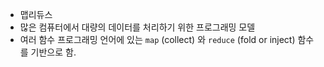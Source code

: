 - 맵리듀스
- 많은 컴퓨터에서 대량의 데이터를 처리하기 위한 프로그래밍 모델
- 여러 함수 프로그래밍 언어에 있는 `map` (collect) 와 `reduce` (fold or inject) 함수를 기반으로 함.
